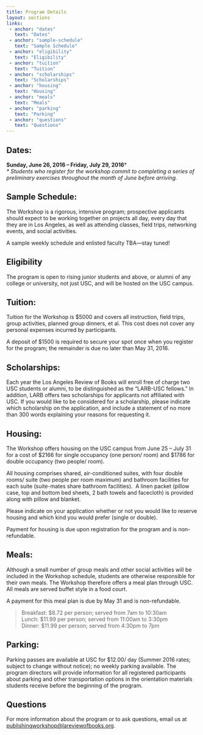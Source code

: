 ```yaml
---
title: Program Details
layout: sections
links:
 - anchor: "dates"
   text: "Dates"
 - anchor: "sample-schedule"
   text: "Sample Schedule"
 - anchor: "eligibility"
   text: "Eligibility"
 - anchor: "tuition"
   text: "Tuition"
 - anchor: "scholarships"
   text: "Scholarships"
 - anchor: "housing"
   text: "Housing"
 - anchor: "meals"
   text: "Meals"
 - anchor: "parking"
   text: "Parking"
 - anchor: "questions"
   text: "Questions"
---
```


## Dates: 
**Sunday, June 26, 2016 – Friday, July 29, 2016***  
_* Students who register for the workshop commit to completing a series of
preliminary exercises throughout the month of June before arriving._

## Sample Schedule:

The Workshop is a rigorous, intensive program; prospective applicants should
expect to be working together on projects all day, every day that they are in
Los Angeles, as well as attending classes, field trips, networking events, and
social activities.

A sample weekly schedule and enlisted faculty TBA—stay tuned!

## Eligibility

The program is open to rising junior students and above, or alumni of any college
or university, not just USC, and will be hosted on the USC campus.

## Tuition:

Tuition for the Workshop is $5000 and covers all instruction, field trips, group
activities, planned group dinners, et al. This cost does not cover any personal
expenses incurred by participants.

A deposit of $1500 is required to secure your spot once when you register for
the program; the remainder is due no later than May 31, 2016.

## Scholarships:

Each year the Los Angeles Review of Books will enroll free of charge two USC
students or alumni, to be distinguished as the “LARB-USC fellows.” In addition,
LARB offers two scholarships for applicants not affiliated with USC. If you
would like to be considered for a scholarship, please indicate which scholarship
on the application, and include a statement of no more than 300 words explaining
your reasons for requesting it.

## Housing:

The Workshop offers housing on the USC campus from June 25 – July 31 for a cost
of $2166 for single occupancy (one person/ room) and $1786 for double occupancy
(two people/ room).

All housing comprises shared, air-conditioned suites, with four double rooms/
suite (two people per room maximum) and bathroom facilities for each suite
(suite-mates share bathroom facilities).  A linen packet (pillow case, top and
bottom bed sheets, 2 bath towels and facecloth) is provided along with pillow
and blanket.

Please indicate on your application whether or not you would like to reserve
housing and which kind you would prefer (single or double).

Payment for housing is due upon registration for the program and is
non-refundable.

## Meals:

Although a small number of group meals and other social activities will be
included in the Workshop schedule, students are otherwise responsible for their
own meals. The Workshop therefore offers a meal plan through USC. All meals are
served buffet style in a food court.
 
A payment for this meal plan is due by May 31 and is non-refundable.

> Breakfast: $8.72 per person; served from 7am to 10:30am  
> Lunch: $11.99 per person; served from 11:00am to 3:30pm  
> Dinner: $11.99 per person; served from 4:30pm to 7pm  

## Parking:

Parking passes are available at USC for $12.00/ day (Summer 2016 rates; subject
to change without notice); no weekly parking available. The program directors
will provide information for all registered participants about parking and other
transportation options in the orientation materials students receive before the
beginning of the program.


## Questions

For more information about the program or to ask questions, email us at
publishingworkshop@lareviewofbooks.org.
